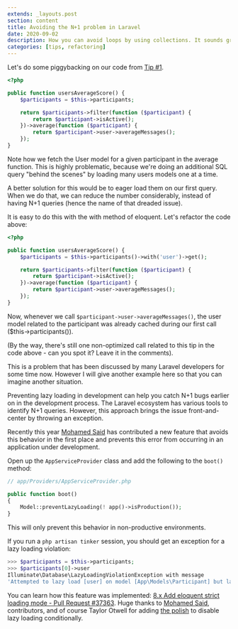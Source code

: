 ```yaml
---
extends: _layouts.post
section: content
title: Avoiding the N+1 problem in Laravel
date: 2020-09-02
description: How you can avoid loops by using collections. It sounds great from the beginning but you need to practice it in order to be able to use it in your own projects..
categories: [tips, refactoring]
---
```


Let's do some piggybacking on our code from [Tip #1](/blog/refactoring-to-collections).

```php
<?php

public function usersAverageScore() {
    $participants = $this->participants;

    return $participants->filter(function ($participant) {
        return $participant->isActive();
    })->average(function ($participant) {
        return $participant->user->averageMessages();
    });
}
```

Note how we fetch the User model for a given participant in the average function. This is highly problematic, because we're doing an additional SQL query "behind the scenes" by loading many users models one at a time.

A better solution for this would be to eager load them on our first query. When we do that, we can reduce the number considerably, instead of having N+1 queries (hence the name of that dreaded issue).

It is easy to do this with the with method of eloquent. Let's refactor the code above:

```php
<?php

public function usersAverageScore() {
    $participants = $this->participants()->with('user')->get();

    return $participants->filter(function ($participant) {
        return $participant->isActive();
    })->average(function ($participant) {
        return $participant->user->averageMessages();
    });
}
```

Now, whenever we call `$participant->user->averageMessages()`, the user model related to the participant was already cached during our first call ($this->participants()).

(By the way, there's still one non-optimized call related to this tip in the code above - can you spot it? Leave it in the comments).

This is a problem that has been discussed by many Laravel developers for some time now. However I will give another example here so that you can imagine another situation.

Preventing lazy loading in development can help you catch N+1 bugs earlier on in the development process. The Laravel ecosystem has various tools to identify N+1 queries. However, this approach brings the issue front-and-center by throwing an exception.

Recently this year [Mohamed Said](https://twitter.com/themsaid) has contributed a new feature that avoids this behavior in the first place and prevents this error from occurring in an application under development.

Open up the `AppServiceProvider` class and add the following to the `boot()` method:

```php
// app/Providers/AppServiceProvider.php

public function boot()
{
    Model::preventLazyLoading(! app()->isProduction());
}
```
This will only prevent this behavior in non-productive environments.

If you run a `php artisan tinker` session, you should get an exception for a lazy loading violation:

```php
>>> $participants = $this->participants;
>>> $participants[0]->user
Illuminate\Database\LazyLoadingViolationException with message
'Attempted to lazy load [user] on model [App\Models\Participant] but lazy loading is disabled.'
```

You can learn how this feature was implemented: [8.x Add eloquent strict loading mode - Pull Request #37363](https://github.com/laravel/framework/pull/37363). Huge thanks to [Mohamed Said](https://twitter.com/themsaid), contributors, and of course Taylor Otwell for adding [the polish](https://github.com/laravel/framework/pull/37363#issuecomment-844358540) to disable lazy loading conditionally.
